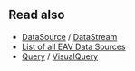## Read also

* [DataSource](xref:NetCode.DataSources.DataSource) / [DataStream](xref:NetCode.DataSources.DataStream)
* [List of all EAV Data Sources](xref:Basics.Query.DataSources.Index)
* [Query](xref:Basics.Query.Index) / [VisualQuery](xref:Basics.Query.VisualQuery.Index)
